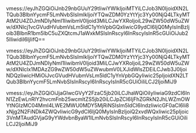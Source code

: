 vmess://eyJhZGQiOiJnb29nbGUuY29tIiwiYWlkIjoiMTYiLCJob3N0IjoidXN2LTQub3BlbnYycmF5LmNvbSIsImlkIjoiYTQwZDM0YzYtYjc3Yy00NjQ4LTkyMTAtM2U4ZDJmNDIyNmI1IiwibmV0Ijoid3MiLCJwYXRoIjoiL29wZW50dW5uZWw/dXNlcj1vcGVudHVubmVsLm5ldC1yYnVpbGQxIiwicG9ydCI6IjQ0MyIsInBzIjoib3BlbnR1bm5lbC5uZXQtcmJ1aWxkMSIsInRscyI6InRscyIsInR5cGUiOiJub25lIiwidiI6IjIifQ==

vmess://eyJhZGQiOiJnb29nbGUuY29tIiwiYWlkIjoiMTYiLCJob3N0IjoidXN2LTQub3BlbnYycmF5LmNvbSIsImlkIjoiYTQwZDM0YzYtYjc3Yy00NjQ4LTkyMTAtM2U4ZDJmNDIyNmI1IiwibmV0Ijoid3MiLCJwYXRoIjoiL29wZW50dW5uZWw/dXNlclx1MDAzZG9wZW50dW5uZWwubmV0LXJidWlsZDEiLCJwb3J0IjoiNDQzIiwicHMiOiJvcGVudHVubmVsLm5ldC1yYnVpbGQyIiwic25pIjoidXN2LTQub3BlbnYycmF5LmNvbSIsInRscyI6InRscyIsInR5cGUiOiIiLCJ2IjoiMiJ9

vmess://eyJhZGQiOiJjaGlwcGVyY2FzaC5jb20iLCJhaWQiOiIyIiwiaG9zdCI6InN1ZzEwLnRlY2hvcmFnb25wcmltZS5jb20iLCJpZCI6IjFhZGRkN2JhLWZmOWYtNGIzMC04MmI4LWE2MWU0MDY5MjRiNSIsIm5ldCI6IndzIiwicGF0aCI6Ii8xNjg2N2FiNDk4ZWQvIiwicG9ydCI6IjQ0MyIsInBzIjoiQ2xvdWQxIiwic25pIjoic3VnMTAudGVjaG9yYWdvbnByaW1lLmNvbSIsInRscyI6InRscyIsInR5cGUiOiIiLCJ2IjoiMiJ9


